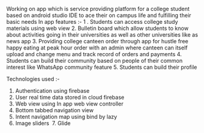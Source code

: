 Working on app which is service providing platform for a college student  based on android studio IDE to ace their on campus life and fulfilling their basic needs 
In app features :-
1 .   Students can access college study materials using web view 
2.   Bulletin board which allow students to know about activities going in   their universities as well as other universities like as news app
3. Providing college canteen order through app for hustle free happy eating at peak hour order with an admin where canteen can itself upload and change menu and track record of orders and payments 
4. Students can build their community based on people of their common interest  like WhatsApp community  feature
5. Students can build their profile


Technologies used :-
1. Authentication using firebase 
2. User real time data stored in cloud firebase
3. Web view using In app web view controller
4. Bottom tabbed navigation  view 
5. Intent navigation map using bind by lazy 
6. Image sliders 
7. Glide
